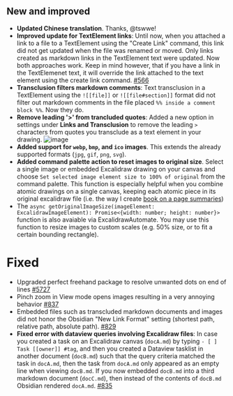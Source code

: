 ## New and improved
- **Updated Chinese translation**. Thanks, @tswwe!
- **Improved update for TextElement links**: Until now, when you attached a link to a file to a TextElement using the "Create Link" command, this link did not get updated when the file was renamed or moved. Only links created as markdown links in the TextElement text were updated. Now both approaches work. Keep in mind however, that if you have a link in the TextElemenet text, it will override the link attached to the text element using the create link command. [#566](https://github.com/zsviczian/obsidian-excalidraw-plugin/issues/566)
- **Transclusion filters markdown comments**: Text transclusion in a TextElement using the `![[file]]` or `![[file#section]]` format did not filter out markdown comments in the file placed `%% inside a comment block %%`. Now they do.
- **Remove leading '>' from trancluded quotes**: Added a new option in settings under **Links and Transclusion** to remove the leading `> ` characters from quotes you transclude as a text element in your drawing. 
![image](https://user-images.githubusercontent.com/14358394/194755306-6e7bf5f3-4228-44a1-9363-c3241b34865e.png)
- **Added support for `webp`, `bmp`, and `ico` images**. This extends the already supported formats (`jpg`, `gif`, `png`, `svg`).
- **Added command palette action to reset images to original size**. Select a single image or embedded Excalidraw drawing on your canvas and choose `Set selected image element size to 100% of original` from the command palette. This function is especially helpful when you combine atomic drawings on a single canvas, keeping each atomic piece in its original excalidraw file (i.e. the way I create [book on a page summaries](https://www.youtube.com/playlist?list=PL6mqgtMZ4NP1-mbCYc3T7mr-unmsIXpEG))
- The `async getOriginalImageSize(imageElement: ExcalidrawImageElement): Promise<{width: number; height: number}>` function is also avaiable via ExcalidrawAutomate. You may use this function to resize images to custom scales (e.g. 50% size, or to fit a certain bounding rectangle).

# Fixed
- Upgraded perfect freehand package to resolve unwanted dots on end of lines [#5727](https://github.com/excalidraw/excalidraw/pull/5727)
- Pinch zoom in View mode opens images resulting in a very annoying behavior [#837](https://github.com/zsviczian/obsidian-excalidraw-plugin/issues/837)
- Embedded files such as transcluded markdown documents and images did not honor the Obsidian "New Link Format" setting (shortest path, relative path, absolute path). [#829](https://github.com/zsviczian/obsidian-excalidraw-plugin/issues/829)
- **Fixed error with dataview queries involving Excalidraw files**: In case you created a task on an Excalidraw canvas (`docA.md`) by typing `- [ ] Task [[owner]] #tag`, and then you created a Dataview tasklist in another document (`docB.md`) such that the query criteria matched the task in `docA.md`, then the task from `docA.md` only appeared as an empty line when viewing `docB.md`. If you now embedded `docB.md` into a third markdown document (`docC.md`), then instead of the contents of `docB.md` Obsidian rendered `docA.md`. [#835](https://github.com/zsviczian/obsidian-excalidraw-plugin/issues/835)
